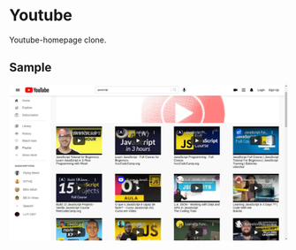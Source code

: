 # Youtube
Youtube-homepage clone.
## Sample
![](https://raw.githubusercontent.com/Ipankaj07/Youtube/main/Screenshot-Yt.png)
